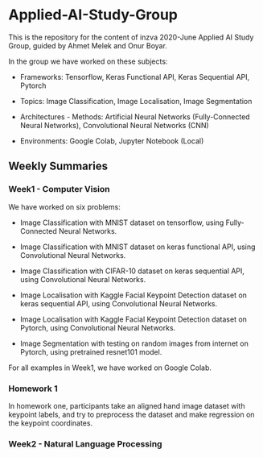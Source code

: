# Applied-AI-Study-Group

This is the repository for the content of inzva 2020-June Applied AI Study Group, guided by Ahmet Melek and Onur Boyar.

In the group we have worked on these subjects:

* Frameworks: Tensorflow, Keras Functional API, Keras Sequential API, Pytorch

* Topics: Image Classification, Image Localisation, Image Segmentation

* Architectures - Methods: Artificial Neural Networks (Fully-Connected Neural Networks), Convolutional Neural Networks (CNN)

* Environments: Google Colab, Jupyter Notebook (Local)

## Weekly Summaries

### Week1 - Computer Vision

We have worked on six problems:

* Image Classification with MNIST dataset on tensorflow, using Fully-Connected Neural Networks.

* Image Classification with MNIST dataset on keras functional API, using Convolutional Neural Networks.

* Image Classification with CIFAR-10 dataset on keras sequential API, using Convolutional Neural Networks.

* Image Localisation with Kaggle Facial Keypoint Detection dataset on keras sequential API, using Convolutional Neural Networks.

* Image Localisation with Kaggle Facial Keypoint Detection dataset on Pytorch, using Convolutional Neural Networks.

* Image Segmentation with testing on random images from internet on Pytorch, using pretrained resnet101 model.

For all examples in Week1, we have worked on Google Colab.

### Homework 1

In homework one, participants take an aligned hand image dataset with keypoint labels, and try to preprocess the dataset and make regression on the keypoint coordinates.

### Week2 - Natural Language Processing
